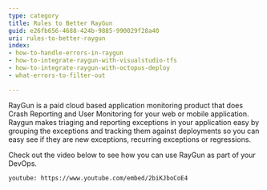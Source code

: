 ```yaml
---
type: category
title: Rules to Better RayGun
guid: e26fb656-4688-424b-9885-990029f28a40
uri: rules-to-better-raygun
index:
- how-to-handle-errors-in-raygun
- how-to-integrate-raygun-with-visualstudio-tfs
- how-to-integrate-raygun-with-octopus-deploy
- what-errors-to-filter-out

---
```

RayGun is a paid cloud based application monitoring product that does Crash Reporting and User Monitoring for your web or mobile application. Raygun makes triaging and reporting exceptions in your application easy by grouping the exceptions and tracking them against deployments so you can easy see if they are new exceptions, recurring exceptions or regressions.

Check out the video below to see how you can use RayGun as part of your DevOps.

`youtube: https://www.youtube.com/embed/2biKJboCoE4`
